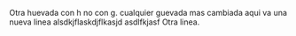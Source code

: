 Otra huevada con h no con g.
cualquier guevada mas cambiada
aqui va una nueva linea
alsdkjflaskdjflkasjd
asdlfkjasf
Otra linea.